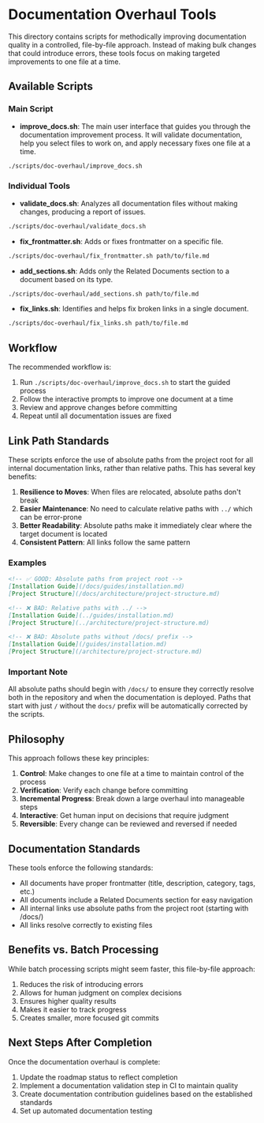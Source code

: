 # Documentation Overhaul Tools

This directory contains scripts for methodically improving documentation quality in a controlled, file-by-file approach. Instead of making bulk changes that could introduce errors, these tools focus on making targeted improvements to one file at a time.

## Available Scripts

### Main Script

- **improve_docs.sh**: The main user interface that guides you through the documentation improvement process. It will validate documentation, help you select files to work on, and apply necessary fixes one file at a time.

```bash
./scripts/doc-overhaul/improve_docs.sh
```

### Individual Tools

- **validate_docs.sh**: Analyzes all documentation files without making changes, producing a report of issues.

```bash
./scripts/doc-overhaul/validate_docs.sh
```

- **fix_frontmatter.sh**: Adds or fixes frontmatter on a specific file.

```bash
./scripts/doc-overhaul/fix_frontmatter.sh path/to/file.md
```

- **add_sections.sh**: Adds only the Related Documents section to a document based on its type.

```bash
./scripts/doc-overhaul/add_sections.sh path/to/file.md
```

- **fix_links.sh**: Identifies and helps fix broken links in a single document.

```bash
./scripts/doc-overhaul/fix_links.sh path/to/file.md
```

## Workflow

The recommended workflow is:

1. Run `./scripts/doc-overhaul/improve_docs.sh` to start the guided process
2. Follow the interactive prompts to improve one document at a time
3. Review and approve changes before committing
4. Repeat until all documentation issues are fixed

## Link Path Standards

These scripts enforce the use of absolute paths from the project root for all internal documentation links, rather than relative paths. This has several key benefits:

1. **Resilience to Moves**: When files are relocated, absolute paths don't break
2. **Easier Maintenance**: No need to calculate relative paths with `../` which can be error-prone
3. **Better Readability**: Absolute paths make it immediately clear where the target document is located
4. **Consistent Pattern**: All links follow the same pattern

### Examples

```markdown
<!-- ✅ GOOD: Absolute paths from project root -->
[Installation Guide](/docs/guides/installation.md)
[Project Structure](/docs/architecture/project-structure.md)

<!-- ❌ BAD: Relative paths with ../ -->
[Installation Guide](../guides/installation.md)
[Project Structure](../architecture/project-structure.md)

<!-- ❌ BAD: Absolute paths without /docs/ prefix -->
[Installation Guide](/guides/installation.md)
[Project Structure](/architecture/project-structure.md)
```

### Important Note

All absolute paths should begin with `/docs/` to ensure they correctly resolve both in the repository and when the documentation is deployed. Paths that start with just `/` without the `docs/` prefix will be automatically corrected by the scripts.

## Philosophy

This approach follows these key principles:

1. **Control**: Make changes to one file at a time to maintain control of the process
2. **Verification**: Verify each change before committing
3. **Incremental Progress**: Break down a large overhaul into manageable steps
4. **Interactive**: Get human input on decisions that require judgment
5. **Reversible**: Every change can be reviewed and reversed if needed

## Documentation Standards

These tools enforce the following standards:

- All documents have proper frontmatter (title, description, category, tags, etc.)
- All documents include a Related Documents section for easy navigation
- All internal links use absolute paths from the project root (starting with /docs/)
- All links resolve correctly to existing files

## Benefits vs. Batch Processing

While batch processing scripts might seem faster, this file-by-file approach:

1. Reduces the risk of introducing errors
2. Allows for human judgment on complex decisions
3. Ensures higher quality results
4. Makes it easier to track progress
5. Creates smaller, more focused git commits

## Next Steps After Completion

Once the documentation overhaul is complete:

1. Update the roadmap status to reflect completion
2. Implement a documentation validation step in CI to maintain quality
3. Create documentation contribution guidelines based on the established standards
4. Set up automated documentation testing 